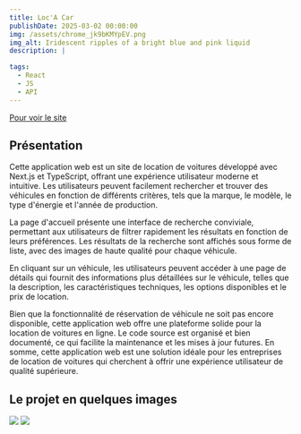 ```yaml
---
title: Loc'A Car
publishDate: 2025-03-02 00:00:00
img: /assets/chrome_jk9bKMYpEV.png
img_alt: Iridescent ripples of a bright blue and pink liquid
description: |

tags:
  - React
  - JS
  - API
---
```


<a href="https://loc-a-car.vercel.app/"><p>Pour voir le site</p></a>

## Présentation

Cette application web est un site de location de voitures développé avec Next.js et TypeScript, offrant une expérience utilisateur moderne et intuitive. Les utilisateurs peuvent facilement rechercher et trouver des véhicules en fonction de différents critères, tels que la marque, le modèle, le type d'énergie et l'année de production.

La page d'accueil présente une interface de recherche conviviale, permettant aux utilisateurs de filtrer rapidement les résultats en fonction de leurs préférences. Les résultats de la recherche sont affichés sous forme de liste, avec des images de haute qualité pour chaque véhicule.

En cliquant sur un véhicule, les utilisateurs peuvent accéder à une page de détails qui fournit des informations plus détaillées sur le véhicule, telles que la description, les caractéristiques techniques, les options disponibles et le prix de location.

Bien que la fonctionnalité de réservation de véhicule ne soit pas encore disponible, cette application web offre une plateforme solide pour la location de voitures en ligne. Le code source est organisé et bien documenté, ce qui facilite la maintenance et les mises à jour futures. En somme, cette application web est une solution idéale pour les entreprises de location de voitures qui cherchent à offrir une expérience utilisateur de qualité supérieure.

## Le projet en quelques images

<img src="/assets/chrome_ZyJ7RCO04a.png">
<img src="/assets/chrome_t3cRTEePJZ.png">
